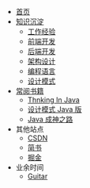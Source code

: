 * [首页](/)
* [知识沉淀](/)
  * [工作经验](/work/)
  * [前端开发](frontend/)
  * [后端开发](backend/)
  * [架构设计](structure-design/)
  * [编程语言](tutorial/)
  * [设计模式](blog/design-pattern/)
* [常阅书籍](/)
  * [Thnking In Java](https://java.quanke.name/)
  * [设计模式 Java 版](https://gof.quanke.name/)
  * [Java 成神之路](https://hollischuang.gitee.io/tobetopjavaer/#/menu)
* 其他站点
  * [CSDN](https://blog.csdn.net/boybruce)
  * [简书](https://www.jianshu.com/u/8bc5f4428ca2)
  * [掘金](https://juejin.cn/user/2506542242595927)
* 业余时间
  * [Guitar](blog/guitar/)
  <!-- * [极客时间](https://time.geekbang.org/dashboard/usercenter) -->
